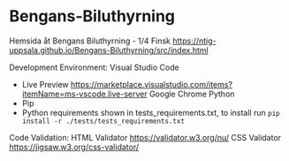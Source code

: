 # Bengans-Biluthyrning
Hemsida åt Bengans Biluthyrning - 1/4 Finsk 
https://ntig-uppsala.github.io/Bengans-Biluthyrning/src/index.html

Development Environment:
Visual Studio Code
- Live Preview https://marketplace.visualstudio.com/items?itemName=ms-vscode.live-server
Google Chrome
Python
- Pip
- Python requirements shown in tests_requirements.txt, to install run `pip install -r ./tests/tests_requirements.txt`

Code Validation:
HTML Validator https://validator.w3.org/nu/
CSS Validator https://jigsaw.w3.org/css-validator/